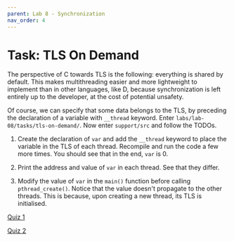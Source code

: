 ```yaml
---
parent: Lab 8 - Synchronization
nav_order: 4
---
```


# Task: TLS On Demand

The perspective of C towards TLS is the following: everything is shared by default.
This makes multithreading easier and more lightweight to implement than in other languages, like D, because synchronization is left entirely up to the developer, at the cost of potential unsafety.

Of course, we can specify that some data belongs to the TLS, by preceding the declaration of a variable with `__thread` keyword.
Enter `labs/lab-08/tasks/tls-on-demand/`.
Now enter `support/src` and follow the TODOs.

1. Create the declaration of `var` and add the `__thread` keyword to place the variable in the TLS of each thread.
   Recompile and run the code a few more times.
   You should see that in the end, `var` is 0.

1. Print the address and value of `var` in each thread.
   See that they differ.

1. Modify the value of `var` in the `main()` function before calling `pthread_create()`.
   Notice that the value doesn't propagate to the other threads.
   This is because, upon creating a new thread, its TLS is initialised.

[Quiz 1](../../../quizzes/tls-synchronization.md)

[Quiz 2](../../../quizzes/tls-var-copies.md)
